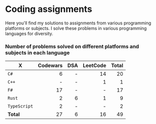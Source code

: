 # Coding assignments

Here you'll find my solutions to assignments from various programming platforms or subjects.
I solve these problems in various programming languages for diversity.

### Number of problems solved on different platforms and subjects in each language

| X | Codewars | DSA | LeetCode | Total |
| - |  -: | -: | -: | -: |
| `C#` | 6 | - | 14 | 20
| `C++` | - | - | 1 | 1
| `F#` | 17 | - | - | 17
| `Rust` | 2 | 6 | 1 | 9
| `TypeScript` | 2 | - | - | 2
| **Total** | 27 | 6 | 16 | 49 |
